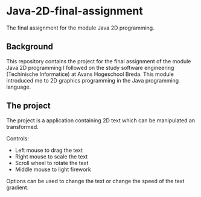 # Java-2D-final-assignment
The final assignment for the module Java 2D programming.

## Background
This repository contains the project for the final assignment of the module Java 2D programming I followed on the study software engineering (Techinische Informatice) at Avans Hogeschool Breda. This module introduced me to 2D graphics programming in the Java programming language.

## The project
The project is a application containing 2D text which can be manipulated an transformed.

Controls:
- Left mouse to drag the text
- Right mouse to scale the text
- Scroll wheel to rotate the text
- Middle mouse to light firework

Options can be used to change the text or change the speed of the text gradient.



